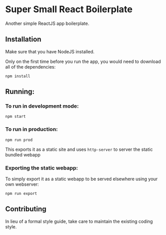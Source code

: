 # Super Small React Boilerplate
Another simple ReactJS app boilerplate. 

## Installation
Make sure that you have NodeJS installed.

Only on the first time before you run the app, you would need to download all of the dependencies:

```
npm install
```

## Running:

### To run in development mode:
```
npm start
```

### To run in production:
```
npm run prod
```
This exports it as a static site and uses `http-server` to server the static bundled webapp

### Exporting the static webapp:
To simply export it as a static webapp to be served elsewhere using your own webserver:
```
npm run export
```

## Contributing
In lieu of a formal style guide, take care to maintain the existing coding style.


